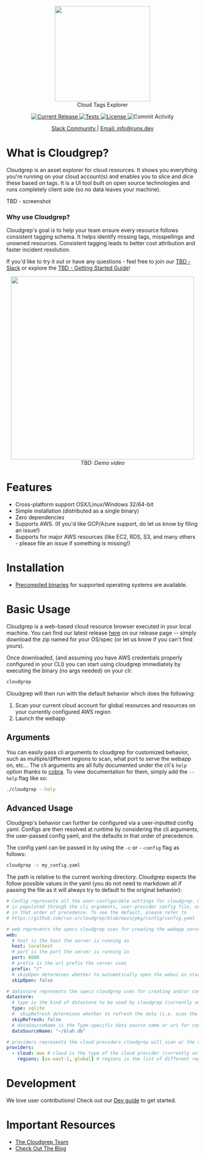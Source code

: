 <p align="center"><img src="https://user-images.githubusercontent.com/855699/172711194-43330c43-c13e-4b04-9e4a-11eabe8cf850.png" width="250"><br/>
Cloud Tags Explorer</p>

<p align="center">
  <a href="https://github.com/run-x/cloudgrep/releases/latest">
    <img src="https://img.shields.io/github/release/run-x/cloudgrep.svg" alt="Current Release" />
  </a>
  <a href="https://github.com/run-x/cloudgrep/actions/workflows/checks.yml">
    <img src="https://github.com/run-x/cloudgrep/actions/workflows/checks.yml/badge.svg" alt="Tests" />
  </a>

  <a href="http://www.apache.org/licenses/LICENSE-2.0.html">
    <img src="https://img.shields.io/badge/LICENSE-Apache2.0-ff69b4.svg" alt="License" />
  </a>

  <img src="https://img.shields.io/github/commit-activity/w/run-x/cloudgrep.svg?style=plastic" alt="Commit Activity" />
  
</p>
<p align="center">
<a href="https://slack.opta.dev">
    Slack Community
  </a> | <a href="mailto:info@runx.dev">
    Email: info@runx.dev
  </a>
  </p>

# What is Cloudgrep?
Cloudgrep is an asset explorer for cloud resources. It shows you everything you're running on your cloud account(s) and enables you to slice and dice these based on tags. It is a UI tool built on open source technologies and runs completely client side (so no data leaves your machine).

TBD - screenshot

### Why use Cloudgrep?
Cloudgrep's goal is to help your team ensure every resource follows consistent tagging schema. It helps identify missing tags, misspellings and unowned resources. Consistent tagging leads to better cost attribution and faster incident resolution.

If you'd like to try it out or have any questions - feel free to join our [TBD - Slack](https://slack.opta.dev/) or explore the [TBD - Getting Started Guide](https://docs.opta.dev/getting-started)!


<p align="center">
  <a href="https://www.youtube.com/watch?v=nja_EfpGexE"><img width="480" src="https://user-images.githubusercontent.com/855699/149367998-9f00a9f4-abaa-4abf-949c-5b470e7d410c.png"></a>
  </br>
  <span><i>TBD: Demo video</i></span>
  
</p>

# Features
* Cross-platform support OSX/Linux/Windows 32/64-bit
* Simple installation (distributed as a single binary)
* Zero dependencies
* Supports AWS. (If you'd like GCP/Azure support, do let us know by filing an issue!)
* Supports for major AWS resources (like EC2, RDS, S3, and many others - please file an issue if something is missing!)

# Installation

- [Precompiled binaries](https://github.com/run-x/cloudgrep/releases) for supported 
operating systems are available.

# Basic Usage

Cloudgrep is a web-based cloud resource browser executed in your local machine. You can find our latest release 
[here](https://github.com/run-x/cloudgrep/releases) on our release page -- simply download the zip named for your
OS/spec (or let us know if you can't find yours). 

Once downloaded, (and assuming you have AWS credentials properly configured in your CLI) you can start using cloudgrep
immediately by executing the binary (no args needed) on your cli:

```bash
cloudgrep
```

Cloudgrep will then run with the default behavior which does the following:

1. Scan your current cloud account for global resources and resources on your currently configured AWS region 
2. Launch the webapp

## Arguments
You can easily pass cli arguments to cloudgrep for customized behavior, such as multiple/different regions to scan,
what port to serve the webapp on, etc... The cli arguments are all fully documented under the cli's `help` option thanks 
to [cobra](https://github.com/spf13/cobra). To view documentation for them, simply add the `--help` flag like so:

```bash
./cloudgrep --help
```

## Advanced Usage
Cloudgrep's behavior can further be configured via a user-inputted config yaml. Configs are then resolved at runtime by 
considering the cli arguments, the user-passed config  yaml, and the defaults in that order of precedence.

The config yaml can be passed in by using the `-c` or `--config` flag as follows:

```bash
cloudgrep -c my_config.yaml
```
The path is relative to the current working directory. Cloudgrep expects the follow possible values in the yaml
(you do not need to markdown all if passing the file as it will always try to default to the original behavior):

```yaml
# Config represents all the user-configurable settings for cloudgrep. One such structure is loaded at runtime and
# is populated through the cli arguments, user-provider config file, or a preset default, with values resolved
# in that order of precedence. To see the default, please refer to
# https://github.com/run-x/cloudgrep/blob/main/pkg/config/config.yaml

# web represents the specs cloudgrep uses for creating the webapp server
web:
  # host is the host the server is running as
  host: localhost
  # port is the port the server is running in
  port: 8080
  # prefix is the url prefix the server uses  
  prefix: "/"
  # skipOpen determines whether to automatically open the webui on startup
  skipOpen: false

# datastore represents the specs cloudgrep uses for creating and/or connecting to the datastore/database used.
datastore:
  # type is the kind of datastore to be used by cloudgrep (currently only supports SQLite)
  type: sqlite
  #  skipRefresh determines whether to refresh the data (i.e. scan the cloud) on startup.
  skipRefresh: false
  # dataSourceName is the Type-specific data source name or uri for connecting to the desired data source
  dataSourceName: "~/blah.db"

# providers represents the cloud providers cloudgrep will scan w/ the current credentials
providers:
  - cloud: aws # cloud is the type of the cloud provider (currently only AWS is supported)
    regions: [us-east-1, global] # regions is the list of different regions within the cloud provider to scan
```

# Development
We love user contributions! Check out our [Dev guide](https://github.com/run-x/cloudgrep/blob/main/DEVELOP.md) to get started.

# Important Resources
* [The Cloudgrep Team](https://www.runx.dev/about)
* [Check Out The Blog](https://blog.runx.dev/)
